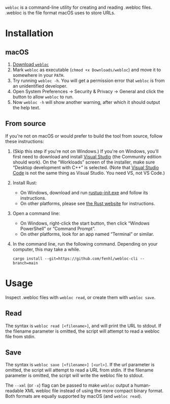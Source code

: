 `webloc` is a command-line utility for creating and reading .webloc files. .webloc is the file format macOS uses to store URLs.

# Installation

## macOS

1. [Download `webloc`](https://github.com/fenhl/webloc-cli/releases/latest/download/webloc)
2. Mark `webloc` as executable (`chmod +x Downloads/webloc`) and move it to somewhere in your `PATH`.
3. Try running `webloc -h`. You will get a permission error that `webloc` is from an unidentified developer.
4. Open System Preferences → Security & Privacy → General and click the button to allow `webloc` to run.
5. Now `webloc -h` will show another warning, after which it should output the help text.

## From source

If you're not on macOS or would prefer to build the tool from source, follow these instructions:

1. (Skip this step if you're not on Windows.) If you're on Windows, you'll first need to download and install [Visual Studio](https://visualstudio.microsoft.com/vs/) (the Community edition should work). On the “Workloads” screen of the installer, make sure “Desktop development with C++” is selected. (Note that [Visual Studio Code](https://code.visualstudio.com/) is not the same thing as Visual Studio. You need VS, not VS Code.)
2. Install Rust:
    * On Windows, download and run [rustup-init.exe](https://win.rustup.rs/) and follow its instructions.
    * On other platforms, please see [the Rust website](https://www.rust-lang.org/tools/install) for instructions.
3. Open a command line:
    * On Windows, right-click the start button, then click “Windows PowerShell” or “Command Prompt”.
    * On other platforms, look for an app named “Terminal” or similar.
4. In the command line, run the following command. Depending on your computer, this may take a while.

    ```
    cargo install --git=https://github.com/fenhl/webloc-cli --branch=main
    ```

# Usage

Inspect .webloc files with `webloc read`, or create them with `webloc save`.

## Read

The syntax is `webloc read [<filename>]`, and will print the URL to stdout. If the filename parameter is omitted, the script will attempt to read a webloc file from stdin.

## Save

The syntax is `webloc save [<filename>] [<url>]`. If the url parameter is omitted, the script will attempt to read a URL from stdin. If the filename parameter is omitted, the script will write the webloc file to stdout.

The `--xml` (or `-x`) flag can be passed to make `webloc` output a human-readable XML webloc file instead of using the more compact binary format. Both formats are equally supported by macOS (and `webloc read`).
